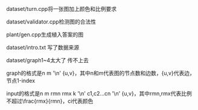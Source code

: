 dataset/turn.cpp将一张图加上颜色和比例要求

dataset/validator.cpp检测图的合法性

plant/gen.cpp生成植入答案的图

dataset/intro.txt 写了数据来源

dataset/graph1~4太大了 传不上去

graph的格式是n m '\n' {u,v}，其中n和m代表图的节点数和边数，{u,v}代表边，节点1-index

input的格式是n m rmn rmx k '\n' c1,c2...cn '\n' {u,v}，其中rmn,rmx代表比例不超过\frac{rmx}{rmn}，ci代表颜色